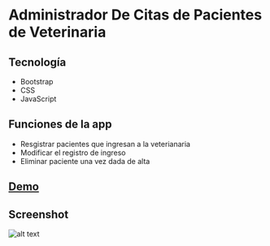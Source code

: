 # Administrador De Citas de Pacientes de Veterinaria

## Tecnología
* Bootstrap
* CSS
* JavaScript

## Funciones de la app
* Resgistrar pacientes que ingresan a la veterianaria
* Modificar el registro de ingreso
* Eliminar paciente una vez dada de alta

## [Demo](https://eager-hamilton-7606c3.netlify.app/)

## Screenshot
![alt text](https://github.com/navidev0/administradorDeCitas-Veterinaria/blob/master/assets/img/screenshotVeterinari.png)

